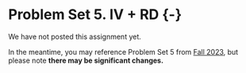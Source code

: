 
# Problem Set 5. IV + RD {-}

We have not posted this assignment yet. 

In the meantime, you may reference Problem Set 5 from [Fall 2023](https://causal3900.github.io/fa23/problem-set-5.-iv-rd.html), but please note **there may be significant changes.**
